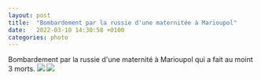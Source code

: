 ```yaml
---
layout: post
title:  "Bombardement par la russie d'une maternitée à Marioupol"
date:   2022-03-10 14:30:58 +0100
categories: photo
---
```


Bombardement par la russie d'une maternité à Marioupol qui a fait au moint 3 morts.
<img src="{{ site.baseurl }}/assets/images/FNhZzuWWYAIXYnD.jpeg">
<img src="{{ site.baseurl }}/assets/images/maroupol.jpg">

